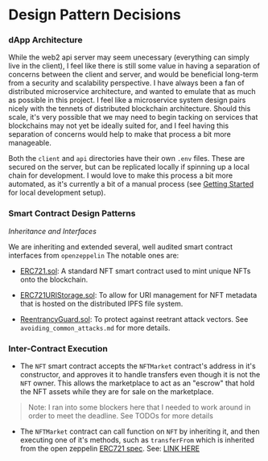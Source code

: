 # Design Pattern Decisions

### dApp Architecture

While the web2 api server may seem unecessary (everything can simply live in the client), I feel like there is still some value in having a separation of concerns between the client and server, and would be beneficial long-term from a security and scalability perspective. I have always been a fan of distributed microservice architecture, and wanted to emulate that as much as possible in this project. I feel like a microservice system design pairs nicely with the tennets of distributed blockchain architecture. Should this scale, it's very possible that we may need to begin tacking on services that blockchains may not yet be ideally suited for, and I feel having this separation of concerns would help to make that process a bit more manageable.

Both the `client` and `api` directories have their own `.env` files. These are secured on the server, but can be replicated locally if spinning up a local chain for development. I would love to make this process a bit more automated, as it's currently a bit of a manual process (see [Getting Started](https://github.com/gambinish/blockchain-developer-bootcamp-final-project/blob/main/DOCS.md#getting-started) for local development setup).

### Smart Contract Design Patterns

_Inheritance and Interfaces_

We are inheriting and extended several, well audited smart contract interfaces from `openzeppelin` The notable ones are:

- [ERC721.sol](https://docs.openzeppelin.com/contracts/2.x/api/token/erc721): A standard NFT smart contract used to mint unique NFTs onto the blockchain.

- [ERC721URIStorage.sol](https://docs.openzeppelin.com/contracts/4.x/api/token/erc721#ERC721URIStorage): To allow for URI management for NFT metadata that is hosted on the distributed IPFS file system.

- [ReentrancyGuard.sol](https://docs.openzeppelin.com/contracts/4.x/api/security#ReentrancyGuard): To protect against reetrant attack vectors. See `avoiding_common_attacks.md` for more details.

### Inter-Contract Execution

- The `NFT` smart contract accepts the `NFTMarket` contract's address in it's constructor, and approves it to handle transfers even though it is not the `NFT` owner. This allows the marketplace to act as an "escrow" that hold the NFT assets while they are for sale on the marketplace.

> Note: I ran into some blockers here that I needed to work around in order to meet the deadline. See TODOs for more details

- The `NFTMarket` contract can call function on `NFT` by inheriting it, and then executing one of it's methods, such as `transferFrom` which is inherited from the open zeppelin [ERC721 spec](https://docs.openzeppelin.com/contracts/2.x/api/token/erc721). See: [LINK HERE]()
